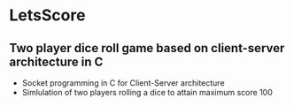 # LetsScore

## Two player dice roll game based on client-server architecture in C

* Socket programming in C for Client-Server architecture
* Simlulation of two players rolling a dice to attain maximum score 100
